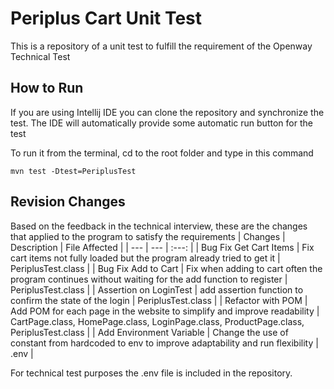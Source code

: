 # Periplus Cart Unit Test
This is a repository of a unit test to fulfill the requirement of the Openway Technical Test

## How to Run
If you are using Intellij IDE you can clone the repository and synchronize the test.
The IDE will automatically provide some automatic run button for the test

To run it from the terminal, cd to the root folder and type in this command
```
mvn test -Dtest=PeriplusTest
```

## Revision Changes
Based on the feedback in the technical interview, these are the changes that applied to the program to satisfy the requirements
| Changes | Description    | File Affected    |
| ---   | --- | :---: |
| Bug Fix Get Cart Items | Fix cart items not fully loaded but the program already tried to get it   |  PeriplusTest.class |
| Bug Fix Add to Cart | Fix when adding to cart often the program continues without waiting for the add function to register | PeriplusTest.class |
| Assertion on LoginTest | add assertion function to confirm the state of the login | PeriplusTest.class |
| Refactor with POM | Add POM for each page in the website to simplify and improve readability | CartPage.class, HomePage.class, LoginPage.class, ProductPage.class, PeriplusTest.class |
| Add Environment Variable | Change the use of constant from hardcoded to env to improve adaptability and run flexibility | .env |


For technical test purposes the .env file is included in the repository.

